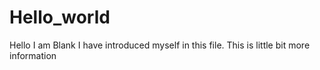 # Hello_world

Hello I am Blank
I have introduced myself in this file.
This is little bit more information
